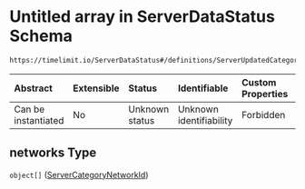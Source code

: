 # Untitled array in ServerDataStatus Schema

```txt
https://timelimit.io/ServerDataStatus#/definitions/ServerUpdatedCategoryBaseData/properties/networks
```



| Abstract            | Extensible | Status         | Identifiable            | Custom Properties | Additional Properties | Access Restrictions | Defined In                                                                           |
| :------------------ | :--------- | :------------- | :---------------------- | :---------------- | :-------------------- | :------------------ | :----------------------------------------------------------------------------------- |
| Can be instantiated | No         | Unknown status | Unknown identifiability | Forbidden         | Allowed               | none                | [ServerDataStatus.schema.json*](ServerDataStatus.schema.json "open original schema") |

## networks Type

`object[]` ([ServerCategoryNetworkId](serverdatastatus-definitions-servercategorynetworkid.md))
